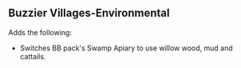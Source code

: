 ## Buzzier Villages-Environmental

Adds the following:

- Switches BB pack's Swamp Apiary to use willow wood, mud and cattails.
